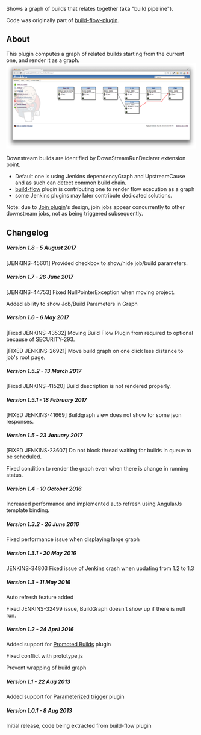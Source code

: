 
Shows a graph of builds that relates together (aka "build pipeline").

Code was originally part of
[build-flow-plugin](https://wiki.jenkins.io/display/JENKINS/Build+Flow+Plugin).

## About

This plugin computes a graph of related builds starting from the current
one, and render it as a graph.  
![](docs/images/Capture_d’écran_2013-08-08_à_18.54.39.png)

Downstream builds are identified by DownStreamRunDeclarer extension
point.

-   Default one is using Jenkins dependencyGraph and UpstreamCause and
    as such can detect common build chain.
-   [build-flow](https://wiki.jenkins.io/display/JENKINS/Build+Flow+Plugin) plugin
    is contributing one to render flow execution as a graph
-   some Jenkins plugins may later contribute dedicated solutions.

Note: due to [Join
plugin](https://wiki.jenkins.io/display/JENKINS/Join+Plugin)'s design,
join jobs appear concurrently to other downstream jobs, not as being
triggered subsequently.

## **Changelog**

##### Version 1.8 - 5 August 2017

\[JENKINS-45601\] Provided checkbox to show/hide job/build parameters.

##### Version 1.7 - 26 June 2017

\[JENKINS-44753\] Fixed NullPointerException when moving project.

Added ability to show Job/Build Parameters in Graph

##### Version 1.6 - 6 May 2017

\[Fixed JENKINS-43532\] Moving Build Flow Plugin from required to
optional because of SECURITY-293.

\[FIXED JENKINS-26921\] Move build graph on one click less distance to
job's root page.

##### Version 1.5.2 - 13 March 2017

\[Fixed JENKINS-41520\] Build description is not rendered properly.

##### Version 1.5.1 - 18 February 2017

\[FIXED JENKINS-41669\] Buildgraph view does not show for some json
responses.

##### Version 1.5 - 23 January 2017

\[FIXED JENKINS-23607\] Do not block thread waiting for builds in queue
to be scheduled.

Fixed condition to render the graph even when there is change in running
status.

##### Version 1.4 - 10 October 2016

Increased performance and implemented auto refresh using AngularJs
template binding.

##### Version 1.3.2 - 26 June 2016

Fixed performance issue when displaying large graph

##### Version 1.3.1 - 20 May 2016

JENKINS-34803 Fixed issue of Jenkins crash when updating from 1.2 to 1.3

##### Version 1.3 - 11 May 2016

Auto refresh feature added

Fixed JENKINS-32499 issue, BuildGraph doesn't show up if there is null
run.

##### Version 1.2 - 24 April 2016

Added support for [Promoted
Builds](https://wiki.jenkins-ci.org/display/JENKINS/Promoted+Builds+Plugin) plugin

Fixed conflict with prototype.js

Prevent wrapping of build graph

##### Version 1.1 - 22 Aug 2013

Added support for [Parameterized
trigger](https://wiki.jenkins.io/display/JENKINS/Parameterized+Trigger+Plugin) plugin

##### Version 1.0.1 - 8 Aug 2013

Initial release, code being extracted from build-flow plugin
